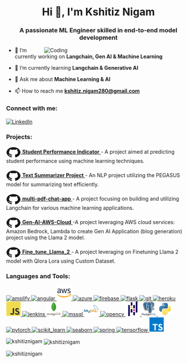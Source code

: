 <h1 align="center">Hi 👋, I'm Kshitiz Nigam</h1>
<h3 align="center">A passionate ML Engineer skilled in end-to-end model development</h3>
<img align="right" alt="Coding" width="400" src="https://miro.medium.com/v2/resize:fit:1100/format:webp/0*euQhvApo72obOvIH.gif">

- 🔭 I’m currently working on **Langchain, Gen AI & Machine Learning**

- 🌱 I’m currently learning **Langchain & Generative AI**

- 💬 Ask me about **Machine Learning & AI**

- 📫 How to reach me **kshitiz.nigam280@gmail.com**

<h3 align="left">Connect with me:</h3>
<p align="left">
  <a href="https://www.linkedin.com/in/kshitiznigam280/" target="blank">
    <img align="center" src="https://raw.githubusercontent.com/rahuldkjain/github-profile-readme-generator/master/src/images/icons/Social/linked-in-alt.svg" alt="LinkedIn" height="30" width="40" />
  </a>
</p>

<h3 align="left">Projects:</h3>
<p align="left">
  <a href="https://github.com/kshitiznigam/Student-Performance-Indicator" target="blank">
    <img align="center" src="https://raw.githubusercontent.com/devicons/devicon/master/icons/github/github-original.svg" alt="Student Performance Indicator" height="30" width="40" /> <strong>Student Performance Indicator</strong>
  </a> - A project aimed at predicting student performance using machine learning techniques.<br><br>
  <a href="https://github.com/kshitiznigam/Text-Summarizer-Project" target="blank">
    <img align="center" src="https://raw.githubusercontent.com/devicons/devicon/master/icons/github/github-original.svg" alt="Text Summarizer Project" height="30" width="40" /> <strong>Text Summarizer Project</strong>
  </a> - An NLP project utilizing the PEGASUS model for summarizing text efficiently.<br><br>
  <a href="https://github.com/kshitiznigam/multi-pdf-chat-app" target="blank">
    <img align="center" src="https://raw.githubusercontent.com/devicons/devicon/master/icons/github/github-original.svg" alt="Langchain" height="30" width="40" /> <strong>multi-pdf-chat-app</strong>
  </a> - A project focusing on building and utilizing Langchain for various machine learning applications.<br><br>
  <a href="https://github.com/kshitiznigam/Gen-AI-AWS-Cloud" target="blank">
    <img align="center" src="https://raw.githubusercontent.com/devicons/devicon/master/icons/github/github-original.svg" alt="Gen-AI-AWS-Cloud" height="30" width="40" /> <strong>Gen-AI-AWS-Cloud</strong>
  </a> -A project leveraging AWS cloud services: Amazon Bedrock, Lambda to create Gen AI Application (blog generation) project using the Llama 2 model.<br><br>
  <a href="https://github.com/kshitiznigam/Fine_tune_Llama_2" target="blank">
    <img align="center" src="https://raw.githubusercontent.com/devicons/devicon/master/icons/github/github-original.svg" alt="Fine_tune_Llama_2" height="30" width="40" /> <strong>Fine_tune_Llama_2</strong>
  </a> - A project leveraging on Finetuning Llama 2 model with Qlora Lora using Custom Dataset.
</p>
</p>

<h3 align="left">Languages and Tools:</h3>
<p align="left"> 
  <a href="https://aws.amazon.com/amplify/" target="_blank" rel="noreferrer"> <img src="https://docs.amplify.aws/assets/logo-dark.svg" alt="amplify" width="40" height="40"/> </a> 
  <a href="https://angular.io" target="_blank" rel="noreferrer"> <img src="https://angular.io/assets/images/logos/angular/angular.svg" alt="angular" width="40" height="40"/> </a> 
  <a href="https://aws.amazon.com" target="_blank" rel="noreferrer"> <img src="https://raw.githubusercontent.com/devicons/devicon/master/icons/amazonwebservices/amazonwebservices-original-wordmark.svg" alt="aws" width="40" height="40"/> </a> 
  <a href="https://azure.microsoft.com/en-in/" target="_blank" rel="noreferrer"> <img src="https://www.vectorlogo.zone/logos/microsoft_azure/microsoft_azure-icon.svg" alt="azure" width="40" height="40"/> </a> 
  <a href="https://firebase.google.com/" target="_blank" rel="noreferrer"> <img src="https://www.vectorlogo.zone/logos/firebase/firebase-icon.svg" alt="firebase" width="40" height="40"/> </a> 
  <a href="https://flask.palletsprojects.com/" target="_blank" rel="noreferrer"> <img src="https://www.vectorlogo.zone/logos/pocoo_flask/pocoo_flask-icon.svg" alt="flask" width="40" height="40"/> </a> 
  <a href="https://git-scm.com/" target="_blank" rel="noreferrer"> <img src="https://www.vectorlogo.zone/logos/git-scm/git-scm-icon.svg" alt="git" width="40" height="40"/> </a> 
  <a href="https://heroku.com" target="_blank" rel="noreferrer"> <img src="https://www.vectorlogo.zone/logos/heroku/heroku-icon.svg" alt="heroku" width="40" height="40"/> </a> 
  <a href="https://developer.mozilla.org/en-US/docs/Web/JavaScript" target="_blank" rel="noreferrer"> <img src="https://raw.githubusercontent.com/devicons/devicon/master/icons/javascript/javascript-original.svg" alt="javascript" width="40" height="40"/> </a> 
  <a href="https://www.jenkins.io" target="_blank" rel="noreferrer"> <img src="https://www.vectorlogo.zone/logos/jenkins/jenkins-icon.svg" alt="jenkins" width="40" height="40"/> </a> 
  <a href="https://www.mongodb.com/" target="_blank" rel="noreferrer"> <img src="https://raw.githubusercontent.com/devicons/devicon/master/icons/mongodb/mongodb-original-wordmark.svg" alt="mongodb" width="40" height="40"/> </a> 
  <a href="https://www.microsoft.com/en-us/sql-server" target="_blank" rel="noreferrer"> <img src="https://www.svgrepo.com/show/303229/microsoft-sql-server-logo.svg" alt="mssql" width="40" height="40"/> </a> 
  <a href="https://www.mysql.com/" target="_blank" rel="noreferrer"> <img src="https://raw.githubusercontent.com/devicons/devicon/master/icons/mysql/mysql-original-wordmark.svg" alt="mysql" width="40" height="40"/> </a> 
  <a href="https://opencv.org/" target="_blank" rel="noreferrer"> <img src="https://www.vectorlogo.zone/logos/opencv/opencv-icon.svg" alt="opencv" width="40" height="40"/> </a> 
  <a href="https://pandas.pydata.org/" target="_blank" rel="noreferrer"> <img src="https://raw.githubusercontent.com/devicons/devicon/2ae2a900d2f041da66e950e4d48052658d850630/icons/pandas/pandas-original.svg" alt="pandas" width="40" height="40"/> </a> 
  <a href="https://www.postgresql.org" target="_blank" rel="noreferrer"> <img src="https://raw.githubusercontent.com/devicons/devicon/master/icons/postgresql/postgresql-original-wordmark.svg" alt="postgresql" width="40" height="40"/> </a> 
  <a href="https://www.python.org" target="_blank" rel="noreferrer"> <img src="https://raw.githubusercontent.com/devicons/devicon/master/icons/python/python-original.svg" alt="python" width="40" height="40"/> </a> 
  <a href="https://pytorch.org/" target="_blank" rel="noreferrer"> <img src="https://www.vectorlogo.zone/logos/pytorch/pytorch-icon.svg" alt="pytorch" width="40" height="40"/> </a> 
  <a href="https://scikit-learn.org/" target="_blank" rel="noreferrer"> <img src="https://upload.wikimedia.org/wikipedia/commons/0/05/Scikit_learn_logo_small.svg" alt="scikit_learn" width="40" height="40"/> </a> 
  <a href="https://seaborn.pydata.org/" target="_blank" rel="noreferrer"> <img src="https://seaborn.pydata.org/_images/logo-mark-lightbg.svg" alt="seaborn" width="40" height="40"/> </a> 
  <a href="https://spring.io/" target="_blank" rel="noreferrer"> <img src="https://www.vectorlogo.zone/logos/springio/springio-icon.svg" alt="spring" width="40" height="40"/> </a> 
  <a href="https://www.tensorflow.org" target="_blank" rel="noreferrer"> <img src="https://www.vectorlogo.zone/logos/tensorflow/tensorflow-icon.svg" alt="tensorflow" width="40" height="40"/> </a> 
  <a href="https://www.typescriptlang.org/" target="_blank" rel="noreferrer"> <img src="https://raw.githubusercontent.com/devicons/devicon/master/icons/typescript/typescript-original.svg" alt="typescript" width="40" height="40"/> </a> 
</p>

<p><img align="left" src="https://github-readme-stats.vercel.app/api/top-langs?username=kshitiznigam&show_icons=true&locale=en&layout=compact" alt="kshitiznigam" /></p>

<p>&nbsp;<img align="center" src="https://github-readme-stats.vercel.app/api?username=kshitiznigam&show_icons=true&locale=en" alt="kshitiznigam" /></p>

<p><img align="center" src="https://github-readme-streak-stats.herokuapp.com/?user=kshitiznigam&" alt="kshitiznigam" /></p>
